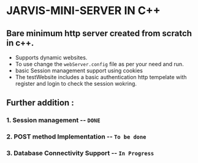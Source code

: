 # JARVIS-MINI-SERVER IN C++
## Bare minimum http server created from scratch in c++. 
- Supports dynamic websites.
- To use change the `webServer.config` file as per your need and run.
- basic Session management support using cookies 
- The testWebsite includes a basic authentication http tempelate with register and login to check the session wokring. 

## Further addition : 
### 1. Session management -- `DONE`
### 2. POST method Implementation -- `To be done`
### 3. Database Connectivity Support -- `In Progress`

